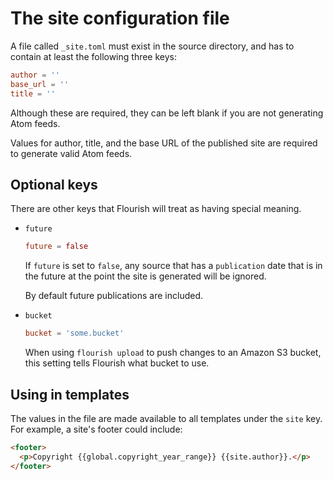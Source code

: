 # The site configuration file

A file called `_site.toml` must exist in the source directory, and has to
contain at least the following three keys:

```toml
author = ''
base_url = ''
title = ''
```

Although these are required, they can be left blank if you are not
generating Atom feeds.

Values for author, title, and the base URL of the published site are
required to generate valid Atom feeds.


## Optional keys

There are other keys that Flourish will treat as having special meaning.

  * `future`

    ```toml
    future = false
    ```

    If `future` is set to `false`, any source that has a `publication` date
    that is in the future at the point the site is generated will be ignored.

    By default future publications are included.

  * `bucket`

    ```toml
    bucket = 'some.bucket'
    ```

    When using `flourish upload` to push changes to an Amazon S3 bucket,
    this setting tells Flourish what bucket to use.


## Using in templates

The values in the file are made available to all templates under the `site`
key. For example, a site's footer could include:

```html
<footer>
  <p>Copyright {{global.copyright_year_range}} {{site.author}}.</p>
</footer>
```
